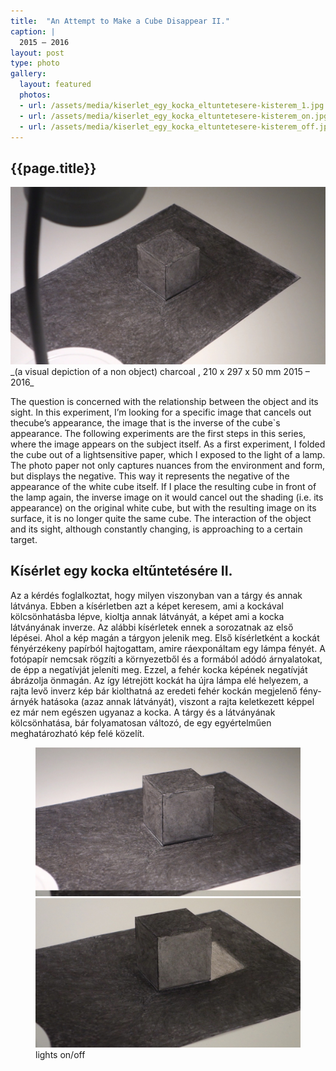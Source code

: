 ```yaml
---
title:  "An Attempt to Make a Cube Disappear II."
caption: |
  2015 – 2016
layout: post
type: photo
gallery:
  layout: featured
  photos:
  - url: /assets/media/kiserlet_egy_kocka_eltuntetesere-kisterem_1.jpg
  - url: /assets/media/kiserlet_egy_kocka_eltuntetesere-kisterem_on.jpg
  - url: /assets/media/kiserlet_egy_kocka_eltuntetesere-kisterem_off.jpg
---
```


## {{page.title}}

<img src="/assets/media/kiserlet_egy_kocka_eltuntetesere-kisterem_1.jpg">
_(a visual depiction of a non object)  
charcoal , 210 x 297 x 50 mm  
2015 – 2016_

The question is concerned with the relationship between the object and its sight. In this experiment, I’m looking for a specific image that cancels out thecube’s appearance, the image that is the inverse of the cube`s appearance. The following experiments are the first steps in this series, where the image appears on the subject itself. As a first experiment, I folded the cube out of a lightsensitive paper, which I exposed to the light of a lamp. The photo paper not only captures nuances from the environment and form, but displays the negative. This way it represents the negative of the appearance of the white cube itself. If I place the resulting cube in front of the lamp again, the inverse image on it would cancel out the shading (i.e. its appearance) on the original white cube, but with the resulting image on its surface, it is no longer quite the same cube. The interaction of the object and its sight, although constantly changing, is approaching to a certain target.


## Kísérlet egy kocka eltűntetésére II. 

Az a kérdés foglalkoztat, hogy milyen viszonyban van a tárgy és annak látványa. Ebben a kísérletben azt a képet keresem, ami a kockával kölcsönhatásba lépve, kioltja annak látványát, a képet ami a kocka látványának inverze. Az alábbi kísérletek ennek a sorozatnak az első lépései. Ahol a kép magán a tárgyon jelenik meg. Első kísérletként a kockát fényérzékeny papírból hajtogattam, amire ráexponáltam egy lámpa fényét. A fotópapír nemcsak rögzíti a környezetből és a formából adódó árnyalatokat, de épp a negatívját jeleníti meg. Ezzel, a fehér kocka képének negatívját ábrázolja önmagán. Az így létrejött kockát ha újra lámpa elé helyezem, a rajta levő inverz kép bár kiolthatná az eredeti fehér kockán megjelenő fény-árnyék hatásoka (azaz annak látványát), viszont a rajta keletkezett képpel ez már nem egészen ugyanaz a kocka. A tárgy és a látványának kölcsönhatása, bár folyamatosan változó, de egy egyértelműen meghatározható kép felé közelít.

<figure class="gallery">
  <img src="/assets/media/kiserlet_egy_kocka_eltuntetesere-kisterem_on.jpg">
  <img src="/assets/media/kiserlet_egy_kocka_eltuntetesere-kisterem_off.jpg">
  <figcaption>lights on/off</figcaption>
</figure>
<!-- more -->